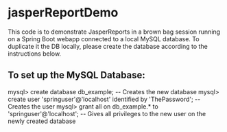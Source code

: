 # jasperReportDemo

This code is to demonstrate JasperReports in a brown bag session running on a Spring Boot webapp connected to a local MySQL database. To duplicate it the DB locally, please create the database according to the instructions below.

## To set up the MySQL Database:
mysql> create database db_example; -- Creates the new database
mysql> create user 'springuser'@'localhost' identified by 'ThePassword'; -- Creates the user
mysql> grant all on db_example.* to 'springuser'@'localhost'; -- Gives all privileges to the new user on the newly created database
